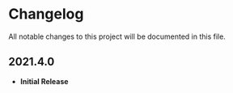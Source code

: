 # Changelog

All notable changes to this project will be documented in this file.

## 2021.4.0

- **Initial Release**
